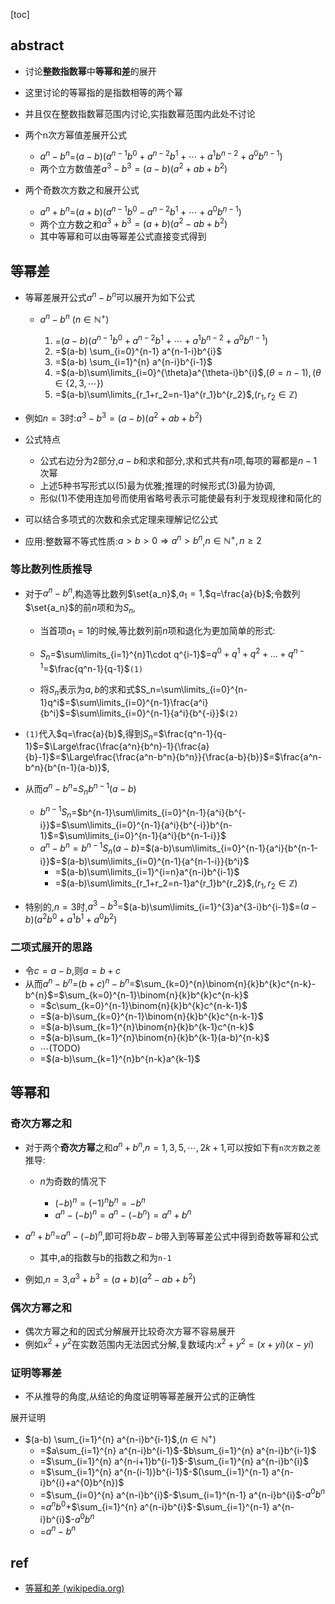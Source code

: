 [toc]

## abstract

- 讨论**整数指数幂**中**等幂和差**的展开
- 这里讨论的等幂指的是指数相等的两个幂
- 并且仅在整数指数幂范围内讨论,实指数幂范围内此处不讨论

- 两个n次方幂值差展开公式
  - $a^n-b^n$=$(a-b)(a^{n-1}b^{0}+a^{n-2}b^{1}+\cdots+a^{1}b^{n-2}+a^{0}b^{n-1})$
  - 两个立方数值差$a^3-b^3=(a-b)(a^2+ab+b^2)$
- 两个奇数次方数之和展开公式
  - $a^n+b^n$=$(a+b)(a^{n-1}b^{0}-a^{n-2}b^{1}+\cdots+a^0b^{n-1})$
  - 两个立方数之和$a^3+b^3=(a+b)(a^2-ab+b^2)$
  - 其中等幂和可以由等幂差公式直接变式得到

##  等幂差

- 等幂差展开公式$a^{n}-b^{n}$可以展开为如下公式

  - $a^{n}-b^{n}$ ${(n\in\mathbb{N^+})}$

    1. =$(a-b)(a^{n-1}b^{0}+a^{n-2}b^{1}+\cdots+a^{1}b^{n-2}+a^{0}b^{n-1})$
    2. =$(a-b) \sum_{i=0}^{n-1} a^{n-1-i}b^{i}$
    3. =$(a-b) \sum_{i=1}^{n} a^{n-i}b^{i-1}$
    4. =$(a-b)\sum\limits_{i=0}^{\theta}a^{\theta-i}b^{i}$,${(\theta=n-1)},{(\theta\in{\{2,3,\cdots\}})}$
    5. =$(a-b)\sum\limits_{r_1+r_2=n-1}a^{r_1}b^{r_2}$,${(r_1,r_2\in\mathbb{Z})}$

    


- 例如$n=3$时:$a^3-b^3=(a-b)(a^2+ab+b^2)$
- 公式特点

  - 公式右边分为2部分,$a-b$和求和部分,求和式共有$n$项,每项的幂都是$n-1$次幂
  - 上述5种书写形式以$(5)$最为优雅;推理的时候形式$(3)$最为协调,
  - 形似(1)不使用连加号而使用省略号表示可能使最有利于发现规律和简化的

- 可以结合多项式的次数和余式定理来理解记忆公式
- 应用:整数幂不等式性质:$a>b>0\Rightarrow{a^n>b^n}$,$n\in\mathbb{N^+},n\geqslant2$



### 等比数列性质推导



- 对于$a^{n}-b^{n}$,构造等比数列$\set{a_n}$,$a_1=1$,$q=\frac{a}{b}$;令数列$\set{a_n}$的前$n$项和为$S_n$,

  - 当首项$a_1=1$的时候,等比数列前$n$项和退化为更加简单的形式:

  - $S_n$=$\sum\limits_{i=1}^{n}1\cdot q^{i-1}$=$q^0+q^1+q^2+\dots+q^{n-1}$=$\frac{q^n-1}{q-1}$`(1)`
  - 将$S_n$表示为$a,b$的求和式$S_n=\sum\limits_{i=0}^{n-1}q^i$=$\sum\limits_{i=0}^{n-1}\frac{a^i}{b^i}$=$\sum\limits_{i=0}^{n-1}{a^i}{b^{-i}}$`(2)`

- `(1)`代入$q=\frac{a}{b}$,得到$S_n$=$\frac{q^n-1}{q-1}$=$\Large\frac{\frac{a^n}{b^n}-1}{\frac{a}{b}-1}$=$\Large\frac{\frac{a^n-b^n}{b^n}}{\frac{a-b}{b}}$=$\frac{a^n-b^n}{b^{n-1}(a-b)}$,
- 从而$a^{n}-b^{n}$=$S_{n}b^{n-1}(a-b)$
  - $b^{n-1}S_n$=$b^{n-1}\sum\limits_{i=0}^{n-1}{a^i}{b^{-i}}$=$\sum\limits_{i=0}^{n-1}{a^i}{b^{-i}}b^{n-1}$=$\sum\limits_{i=0}^{n-1}{a^i}{b^{n-1-i}}$
  - $a^n-b^n=b^{n-1}S_n(a-b)$=$(a-b)\sum\limits_{i=0}^{n-1}{a^i}{b^{n-1-i}}$=$(a-b)\sum\limits_{i=0}^{n-1}{a^{n-1-i}}{b^i}$
    - =$(a-b)\sum\limits_{i=1}^{i=n}a^{n-i}b^{i-1}$
    - =$(a-b)\sum\limits_{r_1+r_2=n-1}a^{r_1}b^{r_2}$,${(r_1,r_2\in\mathbb{Z})}$
- 特别的,$n=3$时,$a^3-b^3$=$(a-b)\sum\limits_{i=1}^{3}a^{3-i}b^{i-1}$=$(a-b)(a^2b^0+a^1b^1+a^0b^2)$

### 二项式展开的思路

- 令$c=a-b$,则$a=b+c$
- 从而$a^{n}-b^{n}$=$(b+c)^n-b^{n}$=$\sum_{k=0}^{n}\binom{n}{k}b^{k}c^{n-k}-b^{n}$=$\sum_{k=0}^{n-1}\binom{n}{k}b^{k}c^{n-k}$
  - =$c\sum_{k=0}^{n-1}\binom{n}{k}b^{k}c^{n-k-1}$
  - =$(a-b)\sum_{k=0}^{n-1}\binom{n}{k}b^{k}c^{n-k-1}$
  - =$(a-b)\sum_{k=1}^{n}\binom{n}{k}b^{k-1}c^{n-k}$
  - =$(a-b)\sum_{k=1}^{n}\binom{n}{k}b^{k-1}(a-b)^{n-k}$
  - $\cdots$(TODO)
  - =$(a-b)\sum_{k=1}^{n}b^{n-k}a^{k-1}$

## 等幂和

### 奇次方幂之和

- 对于两个**奇次方幂**之和$a^{n}+b^{n}$,$n={1,3,5,\cdots,2k+1}$,可以按如下有`n次方数之差`推导:

  - $n$为奇数的情况下

    - $(-b)^n=(-1)^nb^n=-b^n$
    - $a^n-(-b)^n=a^n-(-b^n)=a^n+b^n$
- $a^n+b^n$=$a^n-(-b)^n$,即可将$b取-b$带入到等幂差公式中得到奇数等幂和公式
  - 其中,a的指数与b的指数之和为`n-1`
- 例如,$n=3$,$a^3+b^3=(a+b)(a^2-ab+b^2)$

### 偶次方幂之和

- 偶次方幂之和的因式分解展开比较奇次方幂不容易展开
- 例如$x^2+y^2$在实数范围内无法因式分解,复数域内:$x^2+y^2=(x+yi)(x-yi)$



### 证明等幂差

- 不从推导的角度,从结论的角度证明等幂差展开公式的正确性

展开证明

- $(a-b) \sum_{i=1}^{n} a^{n-i}b^{i-1}$,${(n\in\mathbb{N^+})}$
  - =$a\sum_{i=1}^{n} a^{n-i}b^{i-1}$-$b\sum_{i=1}^{n} a^{n-i}b^{i-1}$
  - =$\sum_{i=1}^{n} a^{n-i+1}b^{i-1}$-$\sum_{i=1}^{n} a^{n-i}b^{i}$
  - =$\sum_{i=1}^{n} a^{n-(i-1)}b^{i-1}$-$(\sum_{i=1}^{n-1} a^{n-i}b^{i}+a^{0}b^{n})$
  - =$\sum_{i=0}^{n} a^{n-i}b^{i}$-$\sum_{i=1}^{n-1} a^{n-i}b^{i}$-$a^{0}b^{n}$
  - =$a^{n}b^{0}$+$\sum_{i=1}^{n} a^{n-i}b^{i}$-$\sum_{i=1}^{n-1} a^{n-i}b^{i}$-$a^{0}b^{n}$
  - =$a^{n}-b^{n}$



## ref

- [等幂和差 (wikipedia.org)](https://zh.wikipedia.org/wiki/等幂和差)

  